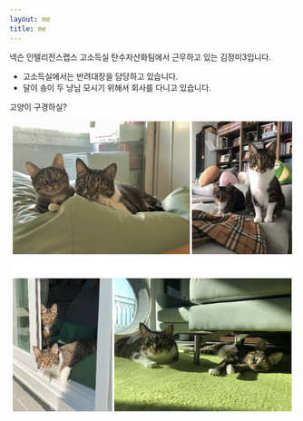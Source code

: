 ```yaml
---
layout: me
title: me
---
```


넥슨 인텔리전스랩스 고소득실 탄수자산화팀에서 근무하고 있는 김정미3입니다.

- 고소득실에서는 반려대장을 담당하고 있습니다.
- 달이 송이 두 냥님 모시기 위해서 회사를 다니고 있습니다.

고양이 구경하실?

![](../assets/images/dal2song2.png)